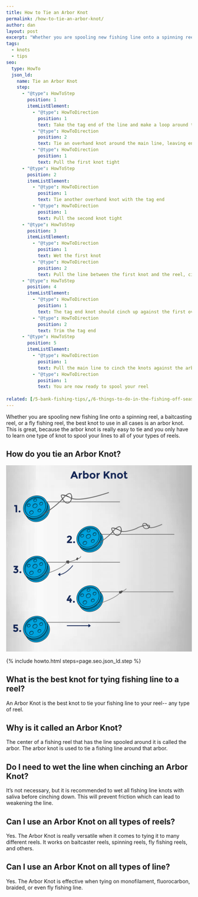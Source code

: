```yaml
---
title: How to Tie an Arbor Knot
permalink: /how-to-tie-an-arbor-knot/
author: dan
layout: post
excerpt: "Whether you are spooling new fishing line onto a spinning reel, a baitcasting reel, or a fly fishing reel, the best knot to use in all cases is an arbor knot. This is great, because the arbor knot is really easy to tie and you only have to learn one type of knot to spool your lines to all of your types of reels."
tags:
  - knots
  - tips
seo:
  type: HowTo
  json_ld:
    name: Tie an Arbor Knot
    step:
      - "@type": HowToStep
        position: 1
        itemListElement:
          - "@type": HowToDirection
            position: 1
            text: Take the tag end of the line and make a loop around the arbor of the reel
          - "@type": HowToDirection
            position: 2
            text: Tie an overhand knot around the main line, leaving enough line to tie another knot
          - "@type": HowToDirection
            position: 1
            text: Pull the first knot tight
      - "@type": HowToStep
        position: 2
        itemListElement:
          - "@type": HowToDirection
            position: 1
            text: Tie another overhand knot with the tag end
          - "@type": HowToDirection
            position: 1
            text: Pull the second knot tight
      - "@type": HowToStep
        position: 3
        itemListElement:
          - "@type": HowToDirection
            position: 1
            text: Wet the first knot
          - "@type": HowToDirection
            position: 2
            text: Pull the line between the first knot and the reel, cinching the two knots together
      - "@type": HowToStep
        position: 4
        itemListElement:
          - "@type": HowToDirection
            position: 1
            text: The tag end knot should cinch up against the first overhand knot, preventing the knots from slipping or untying
          - "@type": HowToDirection
            position: 2
            text: Trim the tag end
      - "@type": HowToStep
        position: 5
        itemListElement:
          - "@type": HowToDirection
            position: 1
            text: Pull the main line to cinch the knots against the arbor
          - "@type": HowToDirection
            position: 1
            text: You are now ready to spool your reel

related: [/5-bank-fishing-tips/,/6-things-to-do-in-the-fishing-off-season,/reviews/fishbrain-mobile-app,]
---
```

Whether you are spooling new fishing line onto a spinning reel, a baitcasting reel, or a fly fishing reel, the best knot to use in all cases is an arbor knot. This is great, because the arbor knot is really easy to tie and you only have to learn one type of knot to spool your lines to all of your types of reels.

## How do you tie an Arbor Knot?

[![How to Tie an Arbor Knot](/images/knots/arbor-knot.jpg)](/images/knots/arbor-knot.jpg)

{% include howto.html steps=page.seo.json_ld.step %}

## What is the best knot for tying fishing line to a reel?
An Arbor Knot is the best knot to tie your fishing line to your reel-- any type of reel.

## Why is it called an Arbor Knot?
The center of a fishing reel that has the line spooled around it is called the arbor. The arbor knot is used to tie a fishing line around that arbor.

## Do I need to wet the line when cinching an Arbor Knot?
It’s not necessary, but it is recommended to wet all fishing line knots with saliva before cinching down. This will prevent friction which can lead to weakening the line.

## Can I use an Arbor Knot on all types of reels?
Yes. The Arbor Knot is really versatile when it comes to tying it to many different reels. It works on baitcaster reels, spinning reels, fly fishing reels, and others.

## Can I use an Arbor Knot on all types of line?
Yes. The Arbor Knot is effective when tying on monofilament, fluorocarbon, braided, or even fly fishing line.
